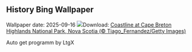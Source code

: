 ## History Bing Wallpaper
Wallpaper date: 2025-09-16
![](https://www.bing.com/th?id=OHR.BrentonHighlandsNP_EN-CA6938321042_UHD.jpg&w=1000)Download: [Coastline at Cape Breton Highlands National Park, Nova Scotia (© Tiago_Fernandez/Getty Images)](https://www.bing.com/th?id=OHR.BrentonHighlandsNP_EN-CA6938321042_UHD.jpg)

Auto get programm by LtgX
